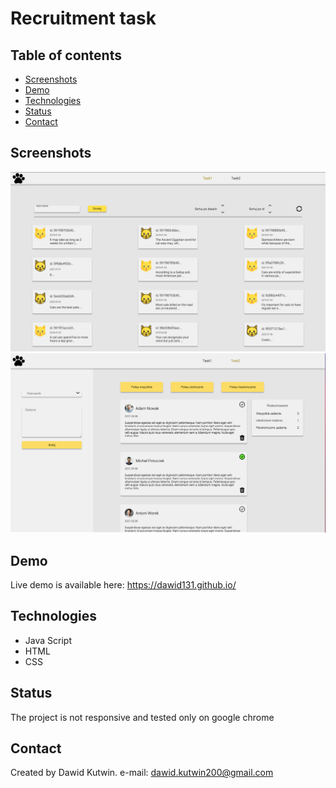 # Recruitment task

## Table of contents

- [Screenshots](#screenshots)
- [Demo](#demo)
- [Technologies](#technologies)
- [Status](#status)
- [Contact](#contact)

## Screenshots

![Example screenshot](./screenshots/task1.png)
![Example screenshot](./screenshots/task2.png)

## Demo

Live demo is available here: https://dawid131.github.io/

## Technologies

- Java Script
- HTML
- CSS

## Status

The project is not responsive and tested only on google chrome

## Contact

Created by Dawid Kutwin.
e-mail: dawid.kutwin200@gmail.com
